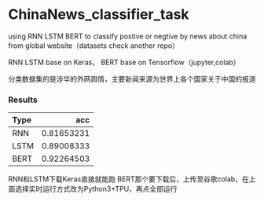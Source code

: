 # ChinaNews_classifier_task
 using RNN LSTM BERT to classify postive or negtive by news about china from global website（datasets check another repo）
 
 RNN LSTM base on Keras， 
 BERT base on Tensorflow（jupyter,colab）
 
 分类数据集的是涉华的外网舆情，主要新闻来源为世界上各个国家关于中国的报道
 
 ### Results
 | Type      |    acc| 
 | :-------- | --------:| 
 | RNN | 0.81653231|
 | LSTM| 0.89008333| 
 | BERT | 0.92264503| 

RNN和LSTM下载Keras直接就能跑
BERT那个要下载后，上传至谷歌colab，在上面选择实时运行方式改为Python3+TPU，再点全部运行

